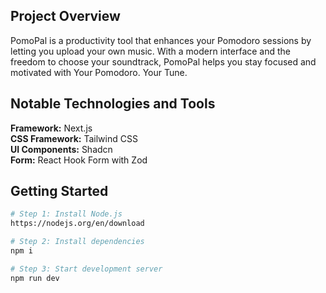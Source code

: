 ## Project Overview

PomoPal is a productivity tool that enhances your Pomodoro sessions by letting you upload your own music. With a modern interface and the freedom to choose your soundtrack, PomoPal helps you stay focused and motivated with Your Pomodoro. Your Tune.

## Notable Technologies and Tools

<div><b>Framework:</b> Next.js</div>
<div><b>CSS Framework:</b> Tailwind CSS</div>
<div><b>UI Components:</b> Shadcn</div>
<div><b>Form:</b> React Hook Form with Zod</div>

## Getting Started

```bash
# Step 1: Install Node.js
https://nodejs.org/en/download

# Step 2: Install dependencies
npm i

# Step 3: Start development server
npm run dev
```
